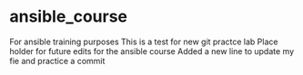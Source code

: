 # ansible_course
For ansible training purposes
This is a test for new git practce lab 
Place holder for future edits for the ansible course
Added a new line to update my fie and practice a commit
